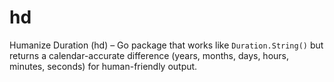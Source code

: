 # hd
Humanize Duration (hd) – Go package that works like `Duration.String()` but returns a calendar-accurate difference (years, months, days, hours, minutes, seconds) for human-friendly output.
